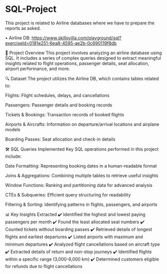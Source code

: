 # SQL-Project

This project is related to Airline databases where we have to prepare the reports as asked.

•	Airline DB: https://www.skillovilla.com/playground/sql?exerciseId=0181e251-6ea8-4595-ae2b-0c690119f8db


📌 Project Overview
This project involves analyzing an airline database using SQL. It includes a series of complex queries designed to extract meaningful insights related to flight operations, passenger details, seat allocation, airport performance, and more.

🔍 Dataset
The project utilizes the Airline DB, which contains tables related to:

Flights: Flight schedules, delays, and cancellations

Passengers: Passenger details and booking records

Tickets & Bookings: Transaction records of booked flights

Airports & Aircrafts: Information on departure/arrival locations and airplane models

Boarding Passes: Seat allocation and check-in details

🛠️ SQL Queries Implemented
Key SQL operations performed in this project include:

Date Formatting: Representing booking dates in a human-readable format

Joins & Aggregations: Combining multiple tables to retrieve useful insights

Window Functions: Ranking and partitioning data for advanced analysis

CTEs & Subqueries: Efficient query structuring for readability

Filtering & Sorting: Identifying patterns in flights, passengers, and airports

📊 Key Insights Extracted
✔️ Identified the highest and lowest paying passengers per month
✔️ Found the least allocated seat numbers
✔️ Counted tickets without boarding passes
✔️ Retrieved details of longest flights and earliest departures
✔️ Listed airports with maximum and minimum departures
✔️ Analyzed flight cancellations based on aircraft type
✔️ Extracted details of return and non-stop journeys
✔️ Identified flights within a specific range (3,000-6,000 km)
✔️ Determined customers eligible for refunds due to flight cancellations
